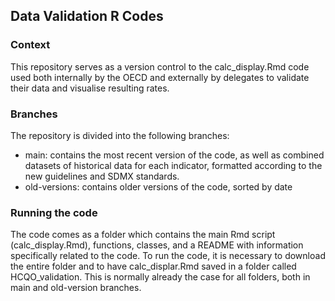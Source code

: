 ## Data Validation R Codes 
### Context
This repository serves as a version control to the calc_display.Rmd code used both internally by the OECD and externally by delegates to validate their data and visualise resulting rates.

 ### Branches
 The repository is divided into the following branches:
 - main: contains the most recent version of the code, as well as combined datasets of historical data for each indicator, formatted according to the new guidelines and SDMX standards.
 - old-versions: contains older versions of the code, sorted by date

 ### Running the code
The code comes as a folder which contains the main Rmd script (calc_display.Rmd), functions, classes, and a README with information specifically related to the code.
To run the code, it is necessary to download the entire folder and to have calc_displar.Rmd saved in a folder called HCQO_validation. This is normally already the case for all folders, both in main and old-version branches.

